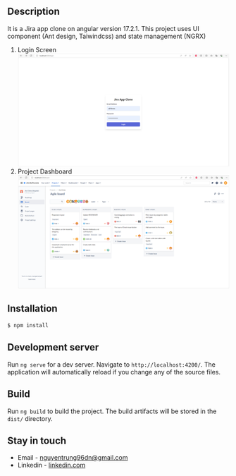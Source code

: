 ## Description

It is a Jira app clone on angular version 17.2.1. This project uses UI component (Ant design, Taiwindcss) and state management (NGRX)
1. Login Screen
    ![alt text](image.png)
2. Project Dashboard 
    ![alt text](image-1.png)

## Installation

```bash
$ npm install
```

## Development server

Run `ng serve` for a dev server. Navigate to `http://localhost:4200/`. The application will automatically reload if you change any of the source files.

## Build

Run `ng build` to build the project. The build artifacts will be stored in the `dist/` directory.

## Stay in touch

- Email - nguyentrung96dn@gmail.com
- Linkedin - [linkedin.com](https://www.linkedin.com/in/trungnguyen-be)
